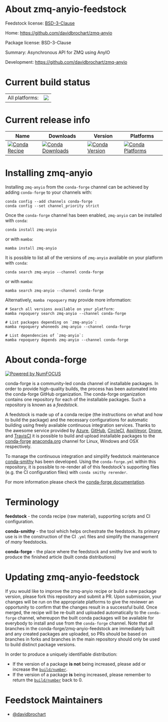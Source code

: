 About zmq-anyio-feedstock
=========================

Feedstock license: [BSD-3-Clause](https://github.com/conda-forge/zmq-anyio-feedstock/blob/main/LICENSE.txt)

Home: https://github.com/davidbrochart/zmq-anyio

Package license: BSD-3-Clause

Summary: Asynchronous API for ZMQ using AnyIO

Development: https://github.com/davidbrochart/zmq-anyio

Current build status
====================


<table><tr><td>All platforms:</td>
    <td>
      <a href="https://dev.azure.com/conda-forge/feedstock-builds/_build/latest?definitionId=24827&branchName=main">
        <img src="https://dev.azure.com/conda-forge/feedstock-builds/_apis/build/status/zmq-anyio-feedstock?branchName=main">
      </a>
    </td>
  </tr>
</table>

Current release info
====================

| Name | Downloads | Version | Platforms |
| --- | --- | --- | --- |
| [![Conda Recipe](https://img.shields.io/badge/recipe-zmq--anyio-green.svg)](https://anaconda.org/conda-forge/zmq-anyio) | [![Conda Downloads](https://img.shields.io/conda/dn/conda-forge/zmq-anyio.svg)](https://anaconda.org/conda-forge/zmq-anyio) | [![Conda Version](https://img.shields.io/conda/vn/conda-forge/zmq-anyio.svg)](https://anaconda.org/conda-forge/zmq-anyio) | [![Conda Platforms](https://img.shields.io/conda/pn/conda-forge/zmq-anyio.svg)](https://anaconda.org/conda-forge/zmq-anyio) |

Installing zmq-anyio
====================

Installing `zmq-anyio` from the `conda-forge` channel can be achieved by adding `conda-forge` to your channels with:

```
conda config --add channels conda-forge
conda config --set channel_priority strict
```

Once the `conda-forge` channel has been enabled, `zmq-anyio` can be installed with `conda`:

```
conda install zmq-anyio
```

or with `mamba`:

```
mamba install zmq-anyio
```

It is possible to list all of the versions of `zmq-anyio` available on your platform with `conda`:

```
conda search zmq-anyio --channel conda-forge
```

or with `mamba`:

```
mamba search zmq-anyio --channel conda-forge
```

Alternatively, `mamba repoquery` may provide more information:

```
# Search all versions available on your platform:
mamba repoquery search zmq-anyio --channel conda-forge

# List packages depending on `zmq-anyio`:
mamba repoquery whoneeds zmq-anyio --channel conda-forge

# List dependencies of `zmq-anyio`:
mamba repoquery depends zmq-anyio --channel conda-forge
```


About conda-forge
=================

[![Powered by
NumFOCUS](https://img.shields.io/badge/powered%20by-NumFOCUS-orange.svg?style=flat&colorA=E1523D&colorB=007D8A)](https://numfocus.org)

conda-forge is a community-led conda channel of installable packages.
In order to provide high-quality builds, the process has been automated into the
conda-forge GitHub organization. The conda-forge organization contains one repository
for each of the installable packages. Such a repository is known as a *feedstock*.

A feedstock is made up of a conda recipe (the instructions on what and how to build
the package) and the necessary configurations for automatic building using freely
available continuous integration services. Thanks to the awesome service provided by
[Azure](https://azure.microsoft.com/en-us/services/devops/), [GitHub](https://github.com/),
[CircleCI](https://circleci.com/), [AppVeyor](https://www.appveyor.com/),
[Drone](https://cloud.drone.io/welcome), and [TravisCI](https://travis-ci.com/)
it is possible to build and upload installable packages to the
[conda-forge](https://anaconda.org/conda-forge) [anaconda.org](https://anaconda.org/)
channel for Linux, Windows and OSX respectively.

To manage the continuous integration and simplify feedstock maintenance
[conda-smithy](https://github.com/conda-forge/conda-smithy) has been developed.
Using the ``conda-forge.yml`` within this repository, it is possible to re-render all of
this feedstock's supporting files (e.g. the CI configuration files) with ``conda smithy rerender``.

For more information please check the [conda-forge documentation](https://conda-forge.org/docs/).

Terminology
===========

**feedstock** - the conda recipe (raw material), supporting scripts and CI configuration.

**conda-smithy** - the tool which helps orchestrate the feedstock.
                   Its primary use is in the construction of the CI ``.yml`` files
                   and simplify the management of *many* feedstocks.

**conda-forge** - the place where the feedstock and smithy live and work to
                  produce the finished article (built conda distributions)


Updating zmq-anyio-feedstock
============================

If you would like to improve the zmq-anyio recipe or build a new
package version, please fork this repository and submit a PR. Upon submission,
your changes will be run on the appropriate platforms to give the reviewer an
opportunity to confirm that the changes result in a successful build. Once
merged, the recipe will be re-built and uploaded automatically to the
`conda-forge` channel, whereupon the built conda packages will be available for
everybody to install and use from the `conda-forge` channel.
Note that all branches in the conda-forge/zmq-anyio-feedstock are
immediately built and any created packages are uploaded, so PRs should be based
on branches in forks and branches in the main repository should only be used to
build distinct package versions.

In order to produce a uniquely identifiable distribution:
 * If the version of a package **is not** being increased, please add or increase
   the [``build/number``](https://docs.conda.io/projects/conda-build/en/latest/resources/define-metadata.html#build-number-and-string).
 * If the version of a package **is** being increased, please remember to return
   the [``build/number``](https://docs.conda.io/projects/conda-build/en/latest/resources/define-metadata.html#build-number-and-string)
   back to 0.

Feedstock Maintainers
=====================

* [@davidbrochart](https://github.com/davidbrochart/)

